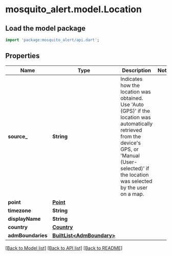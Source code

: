 # mosquito_alert.model.Location

## Load the model package
```dart
import 'package:mosquito_alert/api.dart';
```

## Properties
Name | Type | Description | Notes
------------ | ------------- | ------------- | -------------
**source_** | **String** | Indicates how the location was obtained. Use 'Auto (GPS)' if the location was automatically retrieved from the device's GPS, or 'Manual (User-selected)' if the location was selected by the user on a map. | 
**point** | [**Point**](Point.md) |  | 
**timezone** | **String** |  | 
**displayName** | **String** |  | 
**country** | [**Country**](Country.md) |  | 
**admBoundaries** | [**BuiltList&lt;AdmBoundary&gt;**](AdmBoundary.md) |  | 

[[Back to Model list]](../README.md#documentation-for-models) [[Back to API list]](../README.md#documentation-for-api-endpoints) [[Back to README]](../README.md)


